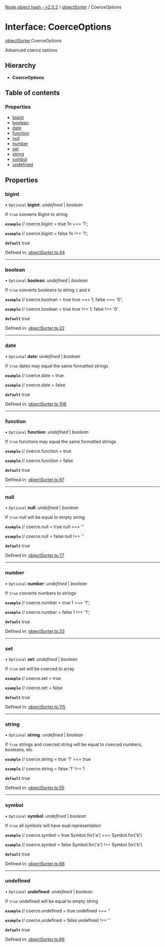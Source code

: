 [Node object hash - v2.3.2](../README.md) / [objectSorter](../modules/objectsorter.md) / CoerceOptions

# Interface: CoerceOptions

[objectSorter](../modules/objectsorter.md).CoerceOptions

Advanced coerce options

## Hierarchy

- **CoerceOptions**

## Table of contents

### Properties

- [bigint](objectsorter.coerceoptions.md#bigint)
- [boolean](objectsorter.coerceoptions.md#boolean)
- [date](objectsorter.coerceoptions.md#date)
- [function](objectsorter.coerceoptions.md#function)
- [null](objectsorter.coerceoptions.md#null)
- [number](objectsorter.coerceoptions.md#number)
- [set](objectsorter.coerceoptions.md#set)
- [string](objectsorter.coerceoptions.md#string)
- [symbol](objectsorter.coerceoptions.md#symbol)
- [undefined](objectsorter.coerceoptions.md#undefined)

## Properties

### bigint

• `Optional` **bigint**: _undefined_ | _boolean_

If `true` converts BigInt to string

**`example`**
// coerce.bigint = true
1n === '1';

**`example`**
// coerce.bigint = false
1n !== '1';

**`default`** true

Defined in: [objectSorter.ts:44](https://github.com/SkeLLLa/node-object-hash/blob/b745be3/src/objectSorter.ts#L44)

---

### boolean

• `Optional` **boolean**: _undefined_ | _boolean_

If `true` converts booleans to string `1` and `0`

**`example`**
// coerce.boolean = true
true === 1;
false === '0';

**`example`**
// coerce.boolean = true
true !== 1;
false !== '0'

**`default`** true

Defined in: [objectSorter.ts:22](https://github.com/SkeLLLa/node-object-hash/blob/b745be3/src/objectSorter.ts#L22)

---

### date

• `Optional` **date**: _undefined_ | _boolean_

If `true` dates may equal the same formatted strings

**`example`**
// coerce.date = true

**`example`**
// coerce.date = false

**`default`** true

Defined in: [objectSorter.ts:106](https://github.com/SkeLLLa/node-object-hash/blob/b745be3/src/objectSorter.ts#L106)

---

### function

• `Optional` **function**: _undefined_ | _boolean_

If `true` functions may equal the same formatted strings

**`example`**
// coerce.function = true

**`example`**
// coerce.function = false

**`default`** true

Defined in: [objectSorter.ts:97](https://github.com/SkeLLLa/node-object-hash/blob/b745be3/src/objectSorter.ts#L97)

---

### null

• `Optional` **null**: _undefined_ | _boolean_

If `true` null will be equal to empty string

**`example`**
// coerce.null = true
null === ''

**`example`**
// coerce.null = false
null !== ''

**`default`** true

Defined in: [objectSorter.ts:77](https://github.com/SkeLLLa/node-object-hash/blob/b745be3/src/objectSorter.ts#L77)

---

### number

• `Optional` **number**: _undefined_ | _boolean_

If `true` converts numbers to strings

**`example`**
// coerce.number = true
1 === '1';

**`example`**
// coerce.number = false
1 !== '1';

**`default`** true

Defined in: [objectSorter.ts:33](https://github.com/SkeLLLa/node-object-hash/blob/b745be3/src/objectSorter.ts#L33)

---

### set

• `Optional` **set**: _undefined_ | _boolean_

If `true` set will be coerced to array

**`example`**
// coerce.set = true

**`example`**
// coerce.set = false

**`default`** true

Defined in: [objectSorter.ts:115](https://github.com/SkeLLLa/node-object-hash/blob/b745be3/src/objectSorter.ts#L115)

---

### string

• `Optional` **string**: _undefined_ | _boolean_

If `true` strings and coerced string will be equal to coerced numbers, booleans, etc

**`example`**
// coerce.string = true
'1' === true

**`example`**
// coerce.string = false
'1' !== 1

**`default`** true

Defined in: [objectSorter.ts:55](https://github.com/SkeLLLa/node-object-hash/blob/b745be3/src/objectSorter.ts#L55)

---

### symbol

• `Optional` **symbol**: _undefined_ | _boolean_

If `true` all symbols will have eual representation

**`example`**
// coerce.symbol = true
Symbol.for('a') === Symbol.for('b')

**`example`**
// coerce.symbol = false
Symbol.for('a') !== Symbol.for('b')

**`default`** true

Defined in: [objectSorter.ts:88](https://github.com/SkeLLLa/node-object-hash/blob/b745be3/src/objectSorter.ts#L88)

---

### undefined

• `Optional` **undefined**: _undefined_ | _boolean_

If `true` undefined will be equal to empty string

**`example`**
// coerce.undefined = true
undefined === ''

**`example`**
// coerce.undefined = false
undefined !== ''

**`default`** true

Defined in: [objectSorter.ts:66](https://github.com/SkeLLLa/node-object-hash/blob/b745be3/src/objectSorter.ts#L66)
